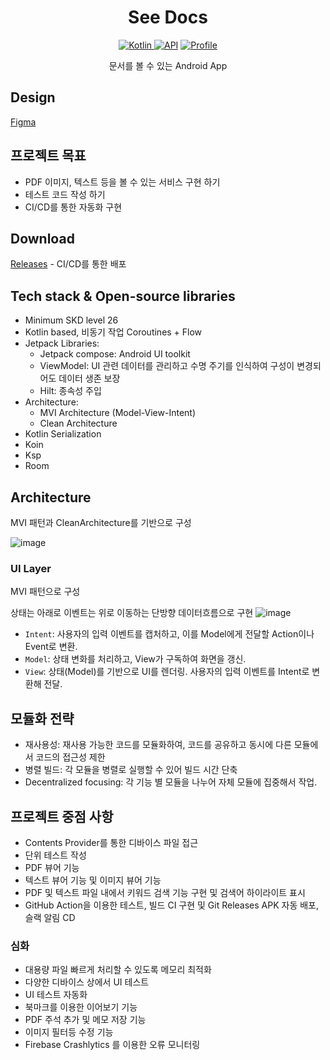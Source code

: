 <h1 align="center">See Docs</h1>

<p align="center">
  <a href="http://kotlinlang.org">
      <img alt="Kotlin" src="https://img.shields.io/badge/kotlin-2.0.20-blue.svg?logo=kotlin" />
  </a>
  <a href="https://android-arsenal.com/api?level=26"><img alt="API" src="https://img.shields.io/badge/API-26%2B-brightgreen.svg?style=flat"/></a>
  <a href="https://github.com/guri999"><img alt="Profile" src="https://guri999.github.io/data/badge.svg"/></a>
</p>

<p align="center">  
문서를 볼 수 있는 Android App
</p>

## Design

[Figma]("https://")

## 프로젝트 목표

- PDF 이미지, 텍스트 등을 볼 수 있는 서비스 구현 하기
- 테스트 코드 작성 하기
- CI/CD를 통한 자동화 구현

## Download

[Releases]("https://") - CI/CD를 통한 배포

## Tech stack & Open-source libraries

- Minimum SKD level 26
- Kotlin based, 비동기 작업 Coroutines + Flow
- Jetpack Libraries:
    - Jetpack compose: Android UI toolkit
    - ViewModel: UI 관련 데이터를 관리하고 수명 주기를 인식하여 구성이 변경되어도 데이터 생존 보장
    - Hilt: 종속성 주입
- Architecture:
    - MVI Architecture (Model-View-Intent)
    - Clean Architecture
- Kotlin Serialization
- Koin
- Ksp
- Room

## Architecture

MVI 패턴과 CleanArchitecture를 기반으로 구성

![image](https://github.com/user-attachments/assets/5d27ec96-81e3-456a-91bc-4da1d101cb58)


### UI Layer

MVI 패턴으로 구성

상태는 아래로 이벤트는 위로 이동하는 단방향 데이터흐름으로 구현
![image](https://github.com/user-attachments/assets/0000286e-56c6-454c-9c15-fbb4e0bcc676)


- `Intent`: 사용자의 입력 이벤트를 캡처하고, 이를 Model에게 전달할 Action이나 Event로 변환.
- `Model`: 상태 변화를 처리하고, View가 구독하여 화면을 갱신.
- `View`: 상태(Model)를 기반으로 UI를 렌더링. 사용자의 입력 이벤트를 Intent로 변환해 전달.

## 모듈화 전략

- 재사용성: 재사용 가능한 코드를 모듈화하여, 코드를 공유하고 동시에 다른 모듈에서 코드의 접근성 제한
- 병렬 빌드: 각 모듈을 병렬로 실행할 수 있어 빌드 시간 단축
- Decentralized focusing: 각 기능 별 모듈을 나누어 자체 모듈에 집중해서 작업.

## 프로젝트 중점 사항

- Contents Provider를 통한 디바이스 파일 접근
- 단위 테스트 작성
- PDF 뷰어 기능
- 텍스트 뷰어 기능 및 이미지 뷰어 기능
- PDF 및 텍스트 파일 내에서 키워드 검색 기능 구현 및 검색어 하이라이트 표시
- GitHub Action을 이용한 테스트, 빌드 CI 구현 및 Git Releases APK 자동 배포, 슬랙 알림 CD

### 심화
- 대용량 파일 빠르게 처리할 수 있도록 메모리 최적화
- 다양한 디바이스 상에서 UI 테스트
- UI 테스트 자동화
- 북마크를 이용한 이어보기 기능
- PDF 주석 추가 및 메모 저장 기능
- 이미지 필터등 수정 기능
- Firebase Crashlytics 를 이용한 오류 모니터링
